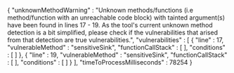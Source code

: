 {
  "unknownMethodWarning" : "Unknown methods/functions (i.e method/function with an unreachable code block) with tainted argument(s) have been found in lines 17 - 19. As the tool's current unknown method detection is a bit simplified, please check if the vulnerabilities that arised from that detection are true vulnerabilities.",
  "vulnerabilities" : [ {
    "line" : 17,
    "vulnerableMethod" : "sensitiveSink",
    "functionCallStack" : [ ],
    "conditions" : [ ]
  }, {
    "line" : 19,
    "vulnerableMethod" : "sensitiveSink",
    "functionCallStack" : [ ],
    "conditions" : [ ]
  } ],
  "timeToProcessMilliseconds" : 78254
}